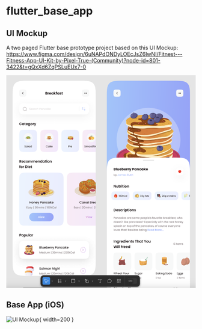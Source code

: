 # flutter_base_app


## UI Mockup
A two paged Flutter base prototype project based on this UI Mockup: https://www.figma.com/design/6uNAPdONDyLOEcJsZ6lwNI/Fitnest---Fitness-App-UI-Kit-by-Pixel-True-(Community)?node-id=801-3422&t=gQxXd6ZqPSLuEUx7-0

![UI Mockup](ui_mockup.png)

## Base App (iOS)

![UI Mockup](flutterbaseapp-showcase.gif){ width=200 }

